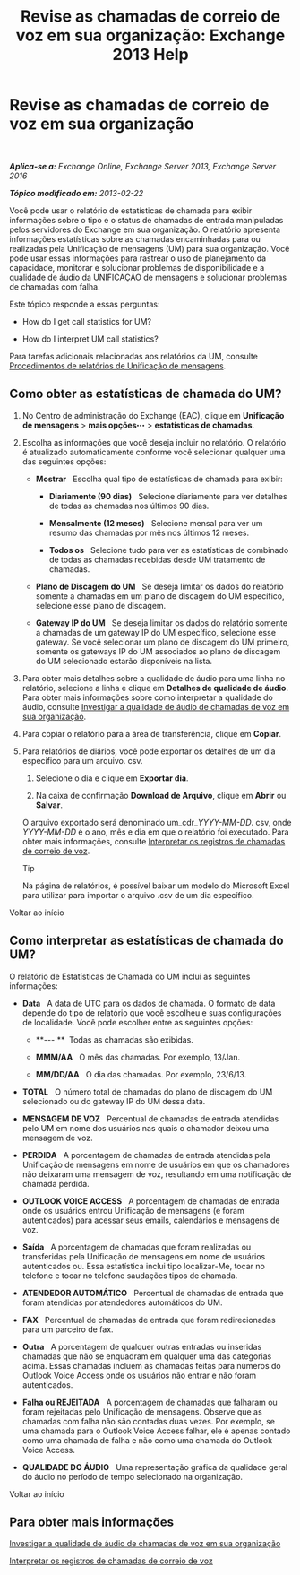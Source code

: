 ﻿---
title: 'Revise as chamadas de correio de voz em sua organização: Exchange 2013 Help'
TOCTitle: Revise as chamadas de correio de voz em sua organização
ms:assetid: f6fdbe17-d1d2-442a-aa13-06b908d9c33a
ms:mtpsurl: https://technet.microsoft.com/pt-br/library/JJ659073(v=EXCHG.150)
ms:contentKeyID: 50556316
ms.date: 05/22/2018
mtps_version: v=EXCHG.150
ms.translationtype: MT
---

# Revise as chamadas de correio de voz em sua organização

 

_**Aplica-se a:** Exchange Online, Exchange Server 2013, Exchange Server 2016_

_**Tópico modificado em:** 2013-02-22_

Você pode usar o relatório de estatísticas de chamada para exibir informações sobre o tipo e o status de chamadas de entrada manipuladas pelos servidores do Exchange em sua organização. O relatório apresenta informações estatísticas sobre as chamadas encaminhadas para ou realizadas pela Unificação de mensagens (UM) para sua organização. Você pode usar essas informações para rastrear o uso de planejamento da capacidade, monitorar e solucionar problemas de disponibilidade e a qualidade de áudio da UNIFICAÇÃO de mensagens e solucionar problemas de chamadas com falha.

Este tópico responde a essas perguntas:

  - How do I get call statistics for UM?

  - How do I interpret UM call statistics?

Para tarefas adicionais relacionadas aos relatórios da UM, consulte [Procedimentos de relatórios de Unificação de mensagens](um-reports-procedures-exchange-2013-help.md).

## Como obter as estatísticas de chamada do UM?

1.  No Centro de administração do Exchange (EAC), clique em **Unificação de mensagens** \> **mais opções**![Ícone Mais opções](images/JJ150550.5381819e-3b21-4873-8714-e9b956290b28(EXCHG.150).gif "Ícone Mais opções") \> **estatísticas de chamadas**.

2.  Escolha as informações que você deseja incluir no relatório. O relatório é atualizado automaticamente conforme você selecionar qualquer uma das seguintes opções:
    
      - **Mostrar**   Escolha qual tipo de estatísticas de chamada para exibir:
        
          - **Diariamente (90 dias)**   Selecione diariamente para ver detalhes de todas as chamadas nos últimos 90 dias.
        
          - **Mensalmente (12 meses)**   Selecione mensal para ver um resumo das chamadas por mês nos últimos 12 meses.
        
          - **Todos os**   Selecione tudo para ver as estatísticas de combinado de todas as chamadas recebidas desde UM tratamento de chamadas.
    
      - **Plano de Discagem do UM**   Se deseja limitar os dados do relatório somente a chamadas em um plano de discagem do UM específico, selecione esse plano de discagem.
    
      - **Gateway IP do UM**   Se deseja limitar os dados do relatório somente a chamadas de um gateway IP do UM específico, selecione esse gateway. Se você selecionar um plano de discagem do UM primeiro, somente os gateways IP do UM associados ao plano de discagem do UM selecionado estarão disponíveis na lista.

3.  Para obter mais detalhes sobre a qualidade de áudio para uma linha no relatório, selecione a linha e clique em **Detalhes de qualidade de áudio**. Para obter mais informações sobre como interpretar a qualidade do áudio, consulte [Investigar a qualidade de áudio de chamadas de voz em sua organização](investigate-the-audio-quality-of-voice-calls-in-your-organization-exchange-2013-help.md).

4.  Para copiar o relatório para a área de transferência, clique em **Copiar**.

5.  Para relatórios de diários, você pode exportar os detalhes de um dia específico para um arquivo. csv.
    
    1.  Selecione o dia e clique em **Exportar dia**.
    
    2.  Na caixa de confirmação **Download de Arquivo**, clique em **Abrir** ou **Salvar**.
    
    O arquivo exportado será denominado um\_cdr\_*YYYY-MM-DD*. csv, onde *YYYY-MM-DD* é o ano, mês e dia em que o relatório foi executado. Para obter mais informações, consulte [Interpretar os registros de chamadas de correio de voz](interpret-voice-mail-call-records-exchange-2013-help.md).
    

    > [!TIP]
    > Na página de relatórios, é possível baixar um modelo do Microsoft Excel para utilizar para importar o arquivo .csv de um dia específico.



Voltar ao início

## Como interpretar as estatísticas de chamada do UM?

O relatório de Estatísticas de Chamada do UM inclui as seguintes informações:

  - **Data**   A data de UTC para os dados de chamada. O formato de data depende do tipo de relatório que você escolheu e suas configurações de localidade. Você pode escolher entre as seguintes opções:
    
      - **--- **  Todas as chamadas são exibidas.
    
      - **MMM/AA**   O mês das chamadas. Por exemplo, 13/Jan.
    
      - **MM/DD/AA**   O dia das chamadas. Por exemplo, 23/6/13.

  - **TOTAL**   O número total de chamadas do plano de discagem do UM selecionado ou do gateway IP do UM dessa data.

  - **MENSAGEM DE VOZ**   Percentual de chamadas de entrada atendidas pelo UM em nome dos usuários nas quais o chamador deixou uma mensagem de voz.

  - **PERDIDA**   A porcentagem de chamadas de entrada atendidas pela Unificação de mensagens em nome de usuários em que os chamadores não deixaram uma mensagem de voz, resultando em uma notificação de chamada perdida.

  - **OUTLOOK VOICE ACCESS**   A porcentagem de chamadas de entrada onde os usuários entrou Unificação de mensagens (e foram autenticados) para acessar seus emails, calendários e mensagens de voz.

  - **Saída**   A porcentagem de chamadas que foram realizadas ou transferidas pela Unificação de mensagens em nome de usuários autenticados ou. Essa estatística inclui tipo localizar-Me, tocar no telefone e tocar no telefone saudações tipos de chamada.

  - **ATENDEDOR AUTOMÁTICO**   Percentual de chamadas de entrada que foram atendidas por atendedores automáticos do UM.

  - **FAX**   Percentual de chamadas de entrada que foram redirecionadas para um parceiro de fax.

  - **Outra**   A porcentagem de qualquer outras entradas ou inseridas chamadas que não se enquadram em qualquer uma das categorias acima. Essas chamadas incluem as chamadas feitas para números do Outlook Voice Access onde os usuários não entrar e não foram autenticados.

  - **Falha ou REJEITADA**   A porcentagem de chamadas que falharam ou foram rejeitadas pelo Unificação de mensagens. Observe que as chamadas com falha não são contadas duas vezes. Por exemplo, se uma chamada para o Outlook Voice Access falhar, ele é apenas contado como uma chamada de falha e não como uma chamada do Outlook Voice Access.

  - **QUALIDADE DO ÁUDIO**   Uma representação gráfica da qualidade geral do áudio no período de tempo selecionado na organização.

Voltar ao início

## Para obter mais informações

[Investigar a qualidade de áudio de chamadas de voz em sua organização](investigate-the-audio-quality-of-voice-calls-in-your-organization-exchange-2013-help.md)

[Interpretar os registros de chamadas de correio de voz](interpret-voice-mail-call-records-exchange-2013-help.md)

